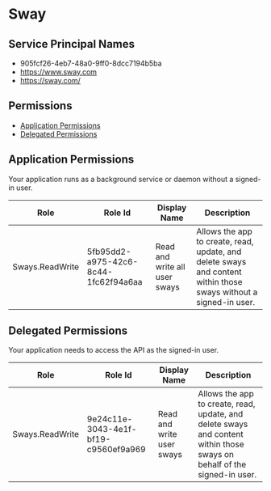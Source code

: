 # Sway
## Service Principal Names
- 905fcf26-4eb7-48a0-9ff0-8dcc7194b5ba
- https://www.sway.com
- https://sway.com/

 ## Permissions
- [Application Permissions](#application-permissions)
- [Delegated Permissions](#delegated-permissions)

## Application Permissions
Your application runs as a background service or daemon without a signed-in user.

| Role | Role Id | Display Name | Description |
|---|---|---|---|
| Sways.ReadWrite | 5fb95dd2-a975-42c6-8c44-1fc62f94a6aa | Read and write all user sways | Allows the app to create, read, update, and delete sways and content within those sways without a signed-in user.  |

## Delegated Permissions
Your application needs to access the API as the signed-in user. 

| Role | Role Id | Display Name | Description |
|---|---|---|---|
| Sways.ReadWrite | 9e24c11e-3043-4e1f-bf19-c9560ef9a969 | Read and write user sways | Allows the app to create, read, update, and delete sways and content within those sways on behalf of the signed-in user. |

